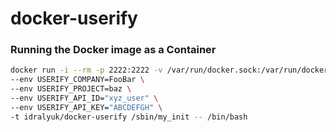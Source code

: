 # docker-userify

### Running the Docker image as a Container

```bash
docker run -i --rm -p 2222:2222 -v /var/run/docker.sock:/var/run/docker.sock \
--env USERIFY_COMPANY=FooBar \
--env USERIFY_PROJECT=baz \
--env USERIFY_API_ID="xyz_user" \
--env USERIFY_API_KEY="ABCDEFGH" \
-t idralyuk/docker-userify /sbin/my_init -- /bin/bash
```
